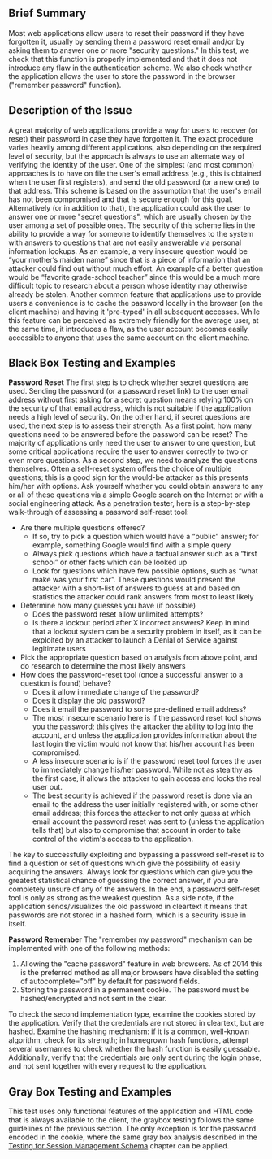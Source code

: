 ## Brief Summary

Most web applications allow users to reset their password if they have
forgotten it, usually by sending them a password reset email and/or by
asking them to answer one or more "security questions." In this test, we
check that this function is properly implemented and that it does not
introduce any flaw in the authentication scheme. We also check whether
the application allows the user to store the password in the browser
("remember password" function).

## Description of the Issue

A great majority of web applications provide a way for users to recover
(or reset) their password in case they have forgotten it. The exact
procedure varies heavily among different applications, also depending on
the required level of security, but the approach is always to use an
alternate way of verifying the identity of the user. One of the simplest
(and most common) approaches is to have on file the user's email address
(e.g., this is obtained when the user first registers), and send the old
password (or a new one) to that address. This scheme is based on the
assumption that the user's email has not been compromised and that is
secure enough for this goal.
Alternatively (or in addition to that), the application could ask the
user to answer one or more "secret questions", which are usually chosen
by the user among a set of possible ones. The security of this scheme
lies in the ability to provide a way for someone to identify themselves
to the system with answers to questions that are not easily answerable
via personal information lookups. As an example, a very insecure
question would be “your mother’s maiden name” since that is a piece of
information that an attacker could find out without much effort. An
example of a better question would be “favorite grade-school teacher”
since this would be a much more difficult topic to research about a
person whose identity may otherwise already be stolen.
Another common feature that applications use to provide users a
convenience is to cache the password locally in the browser (on the
client machine) and having it 'pre-typed' in all subsequent accesses.
While this feature can be perceived as extremely friendly for the
average user, at the same time, it introduces a flaw, as the user
account becomes easily accessible to anyone that uses the same account
on the client machine.

## Black Box Testing and Examples

**Password Reset**
The first step is to check whether secret questions are used. Sending
the password (or a password reset link) to the user email address
without first asking for a secret question means relying 100% on the
security of that email address, which is not suitable if the application
needs a high level of security.
On the other hand, if secret questions are used, the next step is to
assess their strength.
As a first point, how many questions need to be answered before the
password can be reset? The majority of applications only need the user
to answer to one question, but some critical applications require the
user to answer correctly to two or even more questions.
As a second step, we need to analyze the questions themselves. Often a
self-reset system offers the choice of multiple questions; this is a
good sign for the would-be attacker as this presents him/her with
options. Ask yourself whether you could obtain answers to any or all of
these questions via a simple Google search on the Internet or with a
social engineering attack. As a penetration tester, here is a
step-by-step walk-through of assessing a password self-reset tool:

  - Are there multiple questions offered?
      - If so, try to pick a question which would have a “public”
        answer; for example, something Google would find with a simple
        query
      - Always pick questions which have a factual answer such as a
        “first school” or other facts which can be looked up
      - Look for questions which have few possible options, such as
        “what make was your first car”. These questions would present
        the attacker with a short-list of answers to guess at and based
        on statistics the attacker could rank answers from most to least
        likely
  - Determine how many guesses you have (if possible)
      - Does the password reset allow unlimited attempts?
      - Is there a lockout period after X incorrect answers? Keep in
        mind that a lockout system can be a security problem in itself,
        as it can be exploited by an attacker to launch a Denial of
        Service against legitimate users
  - Pick the appropriate question based on analysis from above point,
    and do research to determine the most likely answers
  - How does the password-reset tool (once a successful answer to a
    question is found) behave?
      - Does it allow immediate change of the password?
      - Does it display the old password?
      - Does it email the password to some pre-defined email address?
      - The most insecure scenario here is if the password reset tool
        shows you the password; this gives the attacker the ability to
        log into the account, and unless the application provides
        information about the last login the victim would not know that
        his/her account has been compromised.
      - A less insecure scenario is if the password reset tool forces
        the user to immediately change his/her password. While not as
        stealthy as the first case, it allows the attacker to gain
        access and locks the real user out.
      - The best security is achieved if the password reset is done via
        an email to the address the user initially registered with, or
        some other email address; this forces the attacker to not only
        guess at which email account the password reset was sent to
        (unless the application tells that) but also to compromise that
        account in order to take control of the victim's access to the
        application.


The key to successfully exploiting and bypassing a password self-reset
is to find a question or set of questions which give the possibility of
easily acquiring the answers. Always look for questions which can give
you the greatest statistical chance of guessing the correct answer, if
you are completely unsure of any of the answers. In the end, a password
self-reset tool is only as strong as the weakest question. As a side
note, if the application sends/visualizes the old password in cleartext
it means that passwords are not stored in a hashed form, which is a
security issue in itself.

**Password Remember**
The "remember my password" mechanism can be implemented with one of the
following methods:

1.  Allowing the "cache password" feature in web browsers. As of 2014
    this is the preferred method as all major browsers have disabled the
    setting of autocomplete="off" by default for password fields.
2.  Storing the password in a permanent cookie. The password must be
    hashed/encrypted and not sent in the clear.

To check the second implementation type, examine the cookies stored by
the application. Verify that the credentials are not stored in
cleartext, but are hashed. Examine the hashing mechanism: if it is a
common, well-known algorithm, check for its strength; in homegrown hash
functions, attempt several usernames to check whether the hash function
is easily guessable. Additionally, verify that the credentials are only
sent during the login phase, and not sent together with every request to
the application.

## Gray Box Testing and Examples

This test uses only functional features of the application and HTML code
that is always available to the client, the graybox testing follows the
same guidelines of the previous section. The only exception is for the
password encoded in the cookie, where the same gray box analysis
described in the [Testing for Session Management
Schema](Testing_for_Session_Management_Schema_\(OWASP-SM-001\) "wikilink")
chapter can be applied.